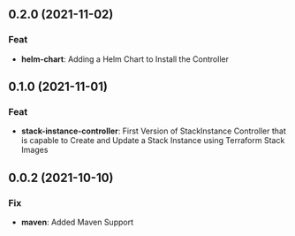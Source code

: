 ## 0.2.0 (2021-11-02)

### Feat

- **helm-chart**: Adding a Helm Chart to Install the Controller

## 0.1.0 (2021-11-01)

### Feat

- **stack-instance-controller**: First Version of StackInstance Controller that is capable to Create and Update a Stack Instance using Terraform Stack Images

## 0.0.2 (2021-10-10)

### Fix

- **maven**: Added Maven Support
